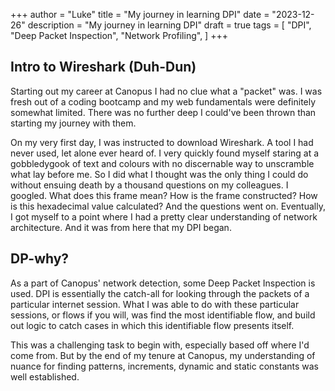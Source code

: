 +++
author = "Luke"
title = "My journey in learning DPI"
date = "2023-12-26"
description = "My journey in learning DPI"
draft = true
tags = [
    "DPI",
    "Deep Packet Inspection",
    "Network Profiling",
]
+++

## Intro to Wireshark (Duh-Dun)

Starting out my career at Canopus I had no clue what a "packet" was. I was fresh
out of a coding bootcamp and my web fundamentals were definitely somewhat
limited. There was no further deep I could've been thrown than starting my
journey with them.

On my very first day, I was instructed to download Wireshark. A tool I had never
used, let alone ever heard of. I very quickly found myself staring at a
gobbledygook of text and colours with no discernable way to unscramble what lay
before me. So I did what I thought was the only thing I could do without ensuing
death by a thousand questions on my colleagues. I googled. What does this frame
mean? How is the frame constructed? How is this hexadecimal value calculated?
And the questions went on. Eventually, I got myself to a point where I had a
pretty clear understanding of network architecture. And it was from here that
my DPI began.

## DP-why?

As a part of Canopus' network detection, some Deep Packet Inspection is used.
DPI is essentially the catch-all for looking through the packets of a particular
internet session. What I was able to do with these particular sessions, or flows
if you will, was find the most identifiable flow, and build out logic to catch
cases in which this identifiable flow presents itself.

This was a challenging task to begin with, especially based off where I'd come
from. But by the end of my tenure at Canopus, my understanding of nuance for
finding patterns, increments, dynamic and static constants was well established.
